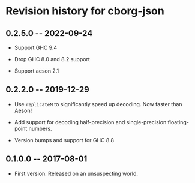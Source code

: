 # Revision history for cborg-json

## 0.2.5.0  -- 2022-09-24

* Support GHC 9.4

* Drop GHC 8.0 and 8.2 support

* Support aeson 2.1

## 0.2.2.0  -- 2019-12-29

* Use `replicateM` to significantly speed up decoding. Now faster than Aeson!

* Add support for decoding half-precision and single-precision floating-point
  numbers.

* Version bumps and support for GHC 8.8

## 0.1.0.0  -- 2017-08-01

* First version. Released on an unsuspecting world.
